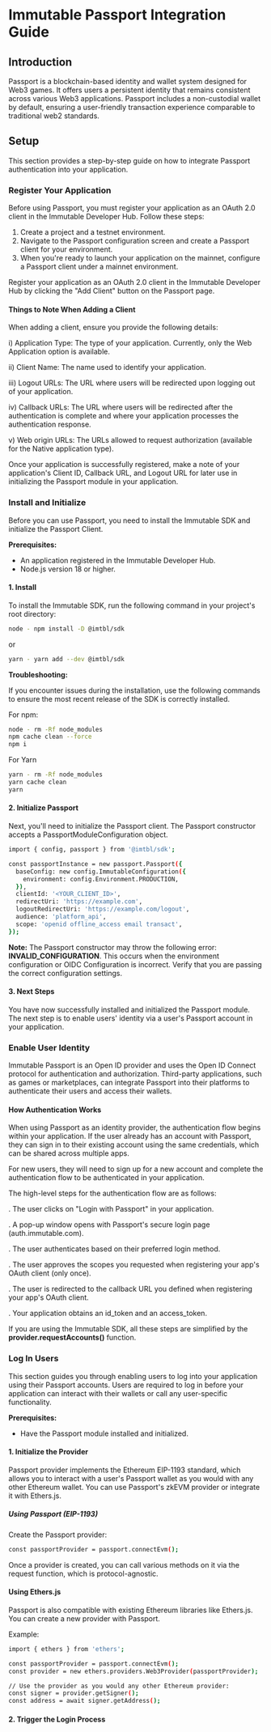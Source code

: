 # Immutable Passport Integration Guide

## Introduction

Passport is a blockchain-based identity and wallet system designed for Web3 games. It offers users a persistent identity that remains consistent across various Web3 applications. Passport includes a non-custodial wallet by default, ensuring a user-friendly transaction experience comparable to traditional web2 standards.

## Setup

This section provides a step-by-step guide on how to integrate Passport authentication into your application.

### Register Your Application

Before using Passport, you must register your application as an OAuth 2.0 client in the Immutable Developer Hub. Follow these steps:

1. Create a project and a testnet environment.
2. Navigate to the Passport configuration screen and create a Passport client for your environment.
3. When you're ready to launch your application on the mainnet, configure a Passport client under a mainnet environment.

Register your application as an OAuth 2.0 client in the Immutable Developer Hub by clicking the "Add Client" button on the Passport page.

#### Things to Note When Adding a Client

When adding a client, ensure you provide the following details:

i) Application Type: The type of your application. Currently, only the Web Application option is available.

ii) Client Name: The name used to identify your application.

iii) Logout URLs: The URL where users will be redirected upon logging out of your application.

iv) Callback URLs: The URL where users will be redirected after the authentication is complete and where your application processes the authentication response.

v) Web origin URLs: The URLs allowed to request authorization (available for the Native application type).

Once your application is successfully registered, make a note of your application's Client ID, Callback URL, and Logout URL for later use in initializing the Passport module in your application.

### Install and Initialize

Before you can use Passport, you need to install the Immutable SDK and initialize the Passport Client.

**Prerequisites:**

- An application registered in the Immutable Developer Hub.
- Node.js version 18 or higher.

#### 1. Install

To install the Immutable SDK, run the following command in your project's root directory:

```bash
node - npm install -D @imtbl/sdk
```

or

```bash
yarn - yarn add --dev @imtbl/sdk

```

**Troubleshooting:**

If you encounter issues during the installation, use the following commands to ensure the most recent release of the SDK is correctly installed.

For npm:

```bash
node - rm -Rf node_modules
npm cache clean --force
npm i
```

For Yarn

```bash
yarn - rm -Rf node_modules
yarn cache clean
yarn
```

#### 2. Initialize Passport

Next, you'll need to initialize the Passport client. The Passport constructor accepts a PassportModuleConfiguration object.

```bash
import { config, passport } from '@imtbl/sdk';

const passportInstance = new passport.Passport({
  baseConfig: new config.ImmutableConfiguration({
    environment: config.Environment.PRODUCTION,
  }),
  clientId: '<YOUR_CLIENT_ID>',
  redirectUri: 'https://example.com',
  logoutRedirectUri: 'https://example.com/logout',
  audience: 'platform_api',
  scope: 'openid offline_access email transact',
});

```

**Note:** The Passport constructor may throw the following error: **INVALID_CONFIGURATION**. This occurs when the environment configuration or OIDC Configuration is incorrect. Verify that you are passing the correct configuration settings.

#### 3. Next Steps

You have now successfully installed and initialized the Passport module. The next step is to enable users' identity via a user's Passport account in your application.

### Enable User Identity

Immutable Passport is an Open ID provider and uses the Open ID Connect protocol for authentication and authorization. Third-party applications, such as games or marketplaces, can integrate Passport into their platforms to authenticate their users and access their wallets.

#### How Authentication Works

When using Passport as an identity provider, the authentication flow begins within your application. If the user already has an account with Passport, they can sign in to their existing account using the same credentials, which can be shared across multiple apps.

For new users, they will need to sign up for a new account and complete the authentication flow to be authenticated in your application.

The high-level steps for the authentication flow are as follows:

. The user clicks on "Login with Passport" in your application.

. A pop-up window opens with Passport's secure login page (auth.immutable.com).

. The user authenticates based on their preferred login method.

. The user approves the scopes you requested when registering your app's OAuth client (only once).

. The user is redirected to the callback URL you defined when registering your app's OAuth client.

. Your application obtains an id_token and an access_token.

If you are using the Immutable SDK, all these steps are simplified by the **provider.requestAccounts()** function.

### Log In Users

This section guides you through enabling users to log into your application using their Passport accounts. Users are required to log in before your application can interact with their wallets or call any user-specific functionality.

**Prerequisites:**

- Have the Passport module installed and initialized.

#### 1. Initialize the Provider

Passport provider implements the Ethereum EIP-1193 standard, which allows you to interact with a user's Passport wallet as you would with any other Ethereum wallet. You can use Passport's zkEVM provider or integrate it with Ethers.js.

##### Using Passport (EIP-1193)

Create the Passport provider:

```bash
const passportProvider = passport.connectEvm();
```

Once a provider is created, you can call various methods on it via the request function, which is protocol-agnostic.

#### Using Ethers.js

Passport is also compatible with existing Ethereum libraries like Ethers.js. You can create a new provider with Passport.

Example:

```bash
import { ethers } from 'ethers';

const passportProvider = passport.connectEvm();
const provider = new ethers.providers.Web3Provider(passportProvider);

// Use the provider as you would any other Ethereum provider:
const signer = provider.getSigner();
const address = await signer.getAddress();

```

#### 2. Trigger the Login Process
